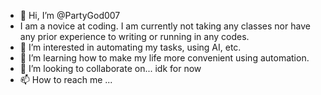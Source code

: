 - 👋 Hi, I’m @PartyGod007
- I am a novice at coding. I am currently not taking any classes nor have any prior experience to writing or running in any codes. 
- 👀 I’m interested in automating my tasks, using AI, etc.
- 🌱 I’m learning how to make my life more convenient using automation.
- 💞️ I’m looking to collaborate on... idk for now
- 📫 How to reach me ...

<!---
PartyGod007/PartyGod007 is a ✨ special ✨ repository because its `README.md` (this file) appears on your GitHub profile.
You can click the Preview link to take a look at your changes.
--->
